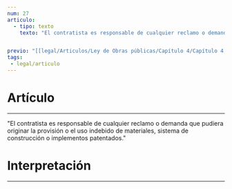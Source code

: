 ```yaml
---
num: 27
articulo: 
  - tipo: texto
    texto: "El contratista es responsable de cualquier reclamo o demanda que pudiera originar la provisión o el uso indebido de materiales, sistema de construcción o implementos patentados."


previo: "[[legal/Articulos/Ley de Obras públicas/Capítulo 4/Capítulo 4, De la ejecución de las obras.md|Capítulo 4, De la ejecución de las obras]]"
tags: 
 - legal/articulo
---
```

# Artículo
---
"El contratista es responsable de cualquier reclamo o demanda que pudiera originar la provisión o el uso indebido de materiales, sistema de construcción o implementos patentados."

# Interpretación
---
